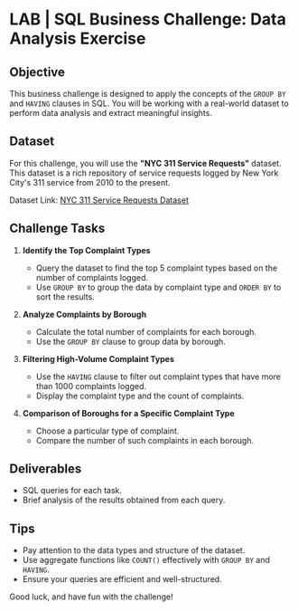 
# LAB | SQL Business Challenge: Data Analysis Exercise

## Objective

This business challenge is designed to apply the concepts of the `GROUP BY` and `HAVING` clauses in SQL. You will be working with a real-world dataset to perform data analysis and extract meaningful insights.

## Dataset

For this challenge, you will use the **"NYC 311 Service Requests"** dataset. This dataset is a rich repository of service requests logged by New York City's 311 service from 2010 to the present.

Dataset Link: [NYC 311 Service Requests Dataset](https://nycopendata.socrata.com/Social-Services/311-Service-Requests-from-2010-to-Present/erm2-nwe9)

## Challenge Tasks

1. **Identify the Top Complaint Types**
   - Query the dataset to find the top 5 complaint types based on the number of complaints logged.
   - Use `GROUP BY` to group the data by complaint type and `ORDER BY` to sort the results.

2. **Analyze Complaints by Borough**
   - Calculate the total number of complaints for each borough.
   - Use the `GROUP BY` clause to group data by borough.

3. **Filtering High-Volume Complaint Types**
   - Use the `HAVING` clause to filter out complaint types that have more than 1000 complaints logged.
   - Display the complaint type and the count of complaints.

4. **Comparison of Boroughs for a Specific Complaint Type**
   - Choose a particular type of complaint.
   - Compare the number of such complaints in each borough.

## Deliverables

- SQL queries for each task.
- Brief analysis of the results obtained from each query.

## Tips

- Pay attention to the data types and structure of the dataset.
- Use aggregate functions like `COUNT()` effectively with `GROUP BY` and `HAVING`.
- Ensure your queries are efficient and well-structured.

Good luck, and have fun with the challenge!
